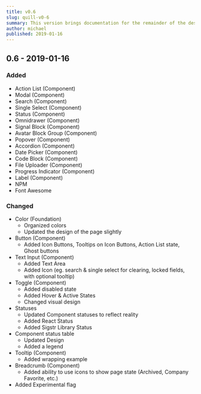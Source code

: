 ```yaml
---
title: v0.6
slug: quill-v0-6
summary: This version brings documentation for the remainder of the design system components that currently exist. It also improves or completes other unfinished component documentation. Status definitions were overhauled, and an experimental flag was made seperate from the core status of a component.
author: michael
published: 2019-01-16
---
```


## 0.6 - 2019-01-16

### Added
* Action List (Component)
* Modal (Component)
* Search (Component)
* Single Select (Component)
* Status (Component)
* Omnidrawer (Component)
* Signal Block (Component)
* Avatar Block Group (Component)
* Popover (Component)
* Accordion (Component)
* Date Picker (Component)
* Code Block (Component)
* File Uploader (Component)
* Progress Indicator (Component)
* Label (Component)
* NPM
* Font Awesome

### Changed
* Color (Foundation)
    * Organized colors
    * Updated the design of the page slightly
* Button (Component)
    * Added Icon Buttons, Tooltips on Icon Buttons, Action List state, Ghost buttons
* Text Input (Component)
    * Added Text Area
    * Added Icon (eg. search & single select for clearing, locked fields, with optional tooltip)
* Toggle (Component)
    * Added disabled state
    * Added Hover & Active States
    * Changed visual design
* Statuses
    * Updated Component statuses to reflect reality
    * Added React Status
    * Added Sigstr Library Status
* Component status table
    * Updated Design
    * Added a legend
* Tooltip (Component)
    * Added wrapping example
* Breadcrumb (Component)
    * Added ability to use icons to show page state (Archived, Company Favorite, etc.)
* Added Experimental flag